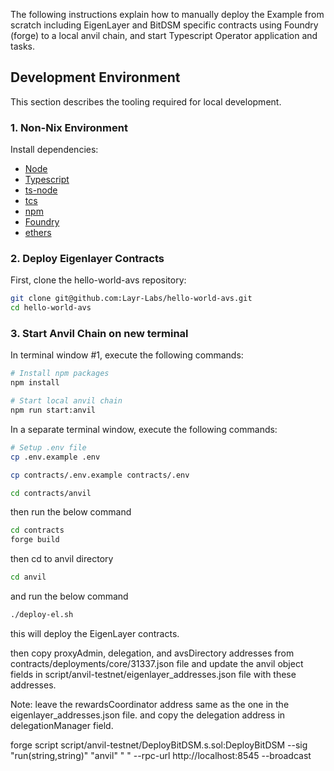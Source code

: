 The following instructions explain how to manually deploy the Example from scratch including EigenLayer and BitDSM specific contracts using Foundry (forge) to a local anvil chain, and start Typescript Operator application and tasks.

## Development Environment

This section describes the tooling required for local development.

### 1. Non-Nix Environment

Install dependencies:

- [Node](https://nodejs.org/en/download/)
- [Typescript](https://www.typescriptlang.org/download)
- [ts-node](https://www.npmjs.com/package/ts-node)
- [tcs](https://www.npmjs.com/package/tcs#installation)
- [npm](https://docs.npmjs.com/downloading-and-installing-node-js-and-npm)
- [Foundry](https://getfoundry.sh/)
- [ethers](https://www.npmjs.com/package/ethers)

### 2. Deploy Eigenlayer Contracts

First, clone the hello-world-avs repository:

```bash
git clone git@github.com:Layr-Labs/hello-world-avs.git
cd hello-world-avs
```

### 3. Start Anvil Chain on new terminal

In terminal window #1, execute the following commands:

```bash
# Install npm packages
npm install

# Start local anvil chain
npm run start:anvil
```

In a separate terminal window, execute the following commands:

```sh
# Setup .env file
cp .env.example .env

cp contracts/.env.example contracts/.env

cd contracts/anvil
```

then run the below command

```sh
cd contracts
forge build
```

then cd to anvil directory

```sh
cd anvil
```

and run the below command

```sh
./deploy-el.sh

```

this will deploy the EigenLayer contracts.

then copy proxyAdmin, delegation, and avsDirectory addresses from contracts/deployments/core/31337.json file and update the anvil object fields in script/anvil-testnet/eigenlayer_addresses.json file with these addresses.

Note: leave the rewardsCoordinator address same as the one in the eigenlayer_addresses.json file. and copy the delegation address in delegationManager field.

forge script script/anvil-testnet/DeployBitDSM.s.sol:DeployBitDSM --sig "run(string,string)" "anvil" " " --rpc-url http://localhost:8545 --broadcast

